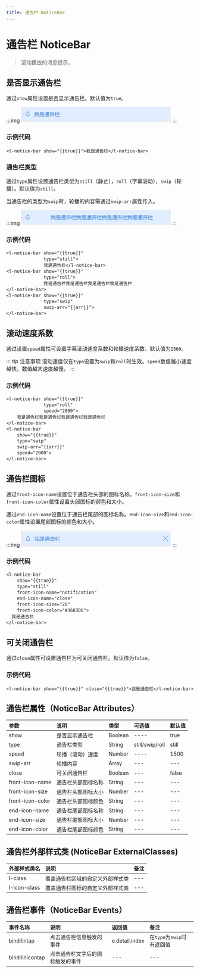 ```yaml
---
title: 通告栏 NoticeBar
---
```


# <H2Icon/> 通告栏 NoticeBar

> 滚动播放的消息提示。

## 是否显示通告栏

通过`show`属性设置是否显示通告栏。默认值为`true`。

:::img
![height=50](/screenshots/notice-bar/1.png)
:::

### 示例代码

```wxml
<l-notice-bar show="{{true}}">我是通告栏</l-notice-bar>
```

### 通告栏类型

通过`type`属性设置通告栏类型为`still`（静止），`roll`（字幕滚动），`swip`（轮播）。默认值为`still`。

当通告栏的类型为`swip`时，轮播的内容需通过`swip-arr`属性传入。

:::img
![height=50](/screenshots/notice-bar/2.png)
:::

### 示例代码

```wxml
<l-notice-bar show="{{true}}" 
              type="still">
              我是通告栏</l-notice-bar>
<l-notice-bar show="{{true}}" 
              type="roll">
              我是通告栏我是通告栏我是通告栏我是通告栏
</l-notice-bar>
<l-notice-bar show="{{true}}" 
              type="swip" 
              swip-arr="{{arr}}">
</l-notice-bar>
```

## 滚动速度系数

通过设置`speed`属性可设置字幕滚动速度系数和轮播速度系数。默认值为`1500`。

::: tip 注意事项
滚动速度仅在`type`设置为`swip`和`roll`时生效。`speed`数值越小速度越快，数值越大速度越慢。
:::

### 示例代码

```wxml
<l-notice-bar show="{{true}}" 
              type="roll" 
              speed="2000">
    我是通告栏我是通告栏我是通告栏我是通告栏
</l-notice-bar>
<l-notice-bar 
    show="{{true}}" 
    type="swip" 
    swip-arr="{{arr}}" 
    speed="2000">
</l-notice-bar>
```

## 通告栏图标

通过`front-icon-name`设置位于通告栏头部的图标名称。`front-icon-size`和`front-icon-color`属性设置头部图标的颜色和大小。

通过`end-icon-name`设置位于通告栏尾部的图标名称。`end-icon-size`和`end-icon-color`属性设置尾部图标的颜色和大小。

:::img
![height=50](/screenshots/notice-bar/3.png)
:::

### 示例代码

```wxml
<l-notice-bar 
    show="{{true}}" 
    type="still" 
    front-icon-name="notification" 
    end-icon-name="close" 
    front-icon-size="20"
    front-icon-color="#3683D6"> 
  我是通告栏
</l-notice-bar>
```

## 可关闭通告栏

通过`close`属性可设置通告栏为可关闭通告栏。默认值为`false`。

### 示例代码

```wxml
<l-notice-bar show="{{true}}" close="{{true}}">我是通告栏</l-notice-bar>
```


## 通告栏属性（NoticeBar Attributes）

| 参数   | 说明 | 类型 | 可选值 | 默认值 |  
|:----|:----|:----|:----|:----|
| show | 是否显示通告栏 | Boolean | ---- | true |
| type | 通告栏类型 | String | still/swip/roll | still |
| speed | 轮播（滚动）速度 | Number | ---- | 1500 |
| swip-arr | 轮播内容 | Array | --- | --- |
| close | 可关闭通告栏 | Boolean | --- | false |
| front-icon-name | 通告栏头部图标名称 | String | --- | --- |
| front-icon-size | 通告栏头部图标大小 | Number | --- | --- |
| front-icon-color | 通告栏头部图标颜色 | String | --- | --- |
| end-icon-name | 通告栏尾部图标名称 | String | --- | --- |
| end-icon-size | 通告栏尾部图标大小 | Number | --- | --- |
| end-icon-color | 通告栏尾部图标颜色 | String | --- | --- |

## 通告栏外部样式类 (NoticeBar ExternalClasses)

| 外部样式类名    | 说明    | 备注 |
|:----|:----|:----|
| l-class | 覆盖通告栏区域的自定义外部样式类 | --- | 
| l-icon-class | 覆盖通告栏图标的自定义外部样式类 | --- | 

## 通告栏事件（NoticeBar Events）
 
| 事件名称   | 说明   | 返回值   | 备注   | 
|:----|:----|:----|:----|
| bind:lintap | 点击通告栏信息触发的事件 | e.detail.index | 在`type`为`swip`时有返回值 |
| bind:linicontap | 点击通告栏文字后的图标触发的事件 | --- | --- |

<RightMenu />
